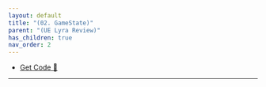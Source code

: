```yaml
---
layout: default
title: "(02. GameState)"
parent: "(UE Lyra Review)"
has_children: true
nav_order: 2
---
```


* [Get Code 🌟](https://github.com/Arthur880708/LyraCloneSample)

---

